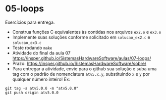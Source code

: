 # 05-loops

Exercícios para entrega.

- Construa funções C equivalentes às contidas nos arquivos `ex2.o` e `ex3.o`
- Implemente suas soluções conforme solicitado em `solucao_ex2.c` e `solucao_ex3.c`
- Teste rodando `make`
- Atividade do final da aula 07 https://insper.github.io/SistemasHardwareSoftware/aulas/07-loops/
- Prazo: https://insper.github.io/SistemasHardwareSoftware/sobre/
- Para entregar a atividade, envie para o github sua solução e suba uma tag com o padrão de nomenclatura `atv5.x.y`, substituindo `x` e `y` por qualquer número inteiro! Ex:

```
git tag -a atv5.0.0 -m "atv5.0.0"
git push origin atv5.0.0
```
